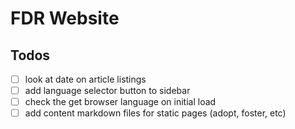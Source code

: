 # FDR Website

## Todos
- [ ] look at date on article listings
- [ ] add language selector button to sidebar
- [ ] check the get browser language on initial load
- [ ] add content markdown files for static pages (adopt, foster, etc) 
